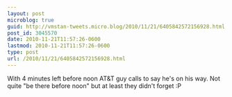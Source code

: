 ```yaml
---
layout: post
microblog: true
guid: http://vmstan-tweets.micro.blog/2010/11/21/6405842572156928.html
post_id: 3045570
date: 2010-11-21T11:57:26-0600
lastmod: 2010-11-21T11:57:26-0600
type: post
url: /2010/11/21/6405842572156928.html
---
```

With 4 minutes left before noon AT&T guy calls to say he's on his way. Not quite "be there before noon" but at least they didn't forget :P

